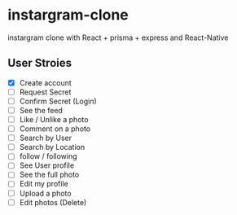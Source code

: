 # instargram-clone

instargram clone with React + prisma + express and React-Native

## User Stroies

- [x] Create account
- [ ] Request Secret
- [ ] Confirm Secret (Login)
- [ ] See the feed
- [ ] Like / Unlike a photo
- [ ] Comment on a photo
- [ ] Search by User
- [ ] Search by Location
- [ ] follow / following
- [ ] See User profile
- [ ] See the full photo
- [ ] Edit my profile
- [ ] Upload a photo
- [ ] Edit photos (Delete)
